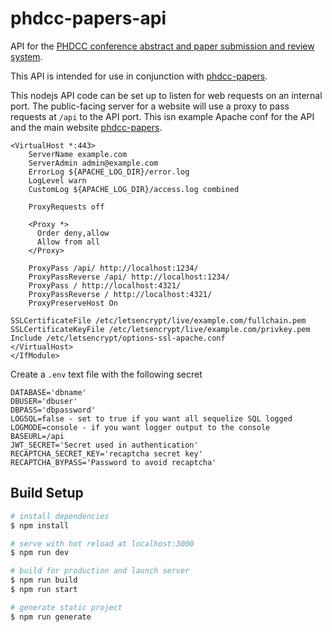 # phdcc-papers-api

API for the [PHDCC conference abstract and paper submission and review system](https://www.phdcc.com/papers/).

This API is intended for use in conjunction with [phdcc-papers](https://github.com/chriscant/phdcc-papers).

This nodejs API code can be set up to listen for web requests on an internal port.
The public-facing server for a website will use a proxy to pass requests at `/api` to the API port.
This isn example Apache conf for the API and the main website [phdcc-papers](https://github.com/chriscant/phdcc-papers).

```<IfModule mod_ssl.c>
<VirtualHost *:443>
    ServerName example.com
    ServerAdmin admin@example.com
    ErrorLog ${APACHE_LOG_DIR}/error.log
    LogLevel warn
    CustomLog ${APACHE_LOG_DIR}/access.log combined

    ProxyRequests off

    <Proxy *>
      Order deny,allow
      Allow from all
    </Proxy>

    ProxyPass /api/ http://localhost:1234/
    ProxyPassReverse /api/ http://localhost:1234/
    ProxyPass / http://localhost:4321/
    ProxyPassReverse / http://localhost:4321/
    ProxyPreserveHost On

SSLCertificateFile /etc/letsencrypt/live/example.com/fullchain.pem
SSLCertificateKeyFile /etc/letsencrypt/live/example.com/privkey.pem
Include /etc/letsencrypt/options-ssl-apache.conf
</VirtualHost>
</IfModule>
```


Create a `.env` text file with the following secret

```PORT=portno
DATABASE='dbname'
DBUSER='dbuser'
DBPASS='dbpassword'
LOGSQL=false - set to true if you want all sequelize SQL logged
LOGMODE=console - if you want logger output to the console
BASEURL=/api
JWT_SECRET='Secret used in authentication'
RECAPTCHA_SECRET_KEY='recaptcha secret key'
RECAPTCHA_BYPASS='Password to avoid recaptcha'
```


## Build Setup

```bash
# install dependencies
$ npm install

# serve with hot reload at localhost:3000
$ npm run dev

# build for production and launch server
$ npm run build
$ npm run start

# generate static project
$ npm run generate
```
